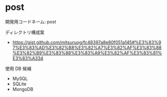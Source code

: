 # post

開発用コードネーム: post

ディレクトリ構成案

- https://gist.github.com/mitsuruog/fc48397a8e80f051a145#%E3%83%97%E3%83%AD%E3%82%B8%E3%82%A7%E3%82%AF%E3%83%88%E3%82%B9%E3%83%88%E3%83%A9%E3%82%AF%E3%83%81%E3%83%A334


使用 DB 候補

- MySQL
- SQLite
- MongoDB
